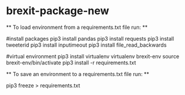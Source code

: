 # brexit-package-new
 

** To load environment from a requirements.txt file run: **

#install packages
pip3 install pandas
pip3 install requests
pip3 install tweeterid 
pip3 install inputimeout
pip3 install file_read_backwards

#virtual environment
pip3 install virtualenv
virtualenv brexit-env
source brexit-env/bin/activate
pip3 install -r requirements.txt

** To save an environment to a requirements.txt file run: **


pip3 freeze > requirements.txt



